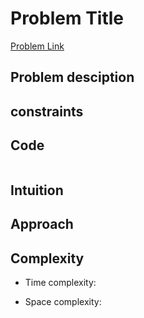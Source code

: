 # Problem Title
[Problem Link]()

## Problem desciption 



## constraints


## Code
```cpp

```

## Intuition


## Approach


## Complexity
- Time complexity:


- Space complexity:
